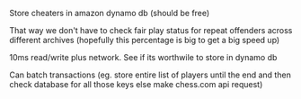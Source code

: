 Store cheaters in amazon dynamo db (should be free)

That way we don't have to check fair play status for repeat offenders across different archives (hopefully this percentage is big to get a big speed up)

10ms read/write plus network. See if its worthwile to store in dynamo db

Can batch transactions (eg. store entire list of players until the end and then check database for all those keys else make chess.com api request)
